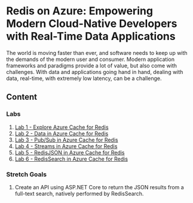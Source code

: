 # Redis on Azure: Empowering Modern Cloud-Native Developers with Real-Time Data Applications
The world is moving faster than ever, and software needs to keep up with the demands of the modern user and consumer. Modern application frameworks and paradigms provide a lot of value, but also come with challenges. With data and applications going hand in hand, dealing with data, real-time, with extremely low latency, can be a challenge.

## Content

### Labs

1. [Lab 1 - Explore Azure Cache for Redis](./labs/01-explore-azure-cache-for-redis.md)
2. [Lab 2 - Data in Azure Cache for Redis](./labs/02-work-with-and-manage-data-in-azure-cache-for-redis.md)
3. [Lab 3 - Pub/Sub in Azure Cache for Redis](./labs/03-pub-sub-in-azure-cache-for-redis.md)
4. [Lab 4 - Streams in Azure Cache for Redis](./labs/04-streams-in-azure-cache-for-redis.md)
5. [Lab 5 - RedisJSON in Azure Cache for Redis](./labs/05-redisjson-in-azure-cache-for-redis.md)
6. [Lab 6 - RedisSearch in Azure Cache for Redis](./labs/06-redissearch-in-azure-cache-for-redis.md)

### Stretch Goals

1. Create an API using ASP.NET Core to return the JSON results from a full-text search, natively performed by RedisSearch.